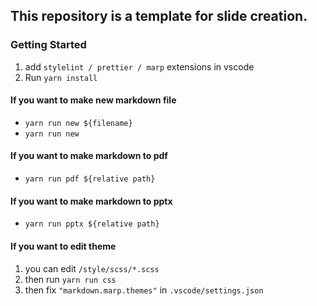 ## This repository is a template for slide creation.

### Getting Started

1. add `stylelint / prettier / marp` extensions in vscode
2. Run `yarn install`

#### If you want to make new markdown file

- `yarn run new ${filename}`
- `yarn run new`

#### If you want to make markdown to pdf

- `yarn run pdf ${relative path}`

#### If you want to make markdown to pptx

- `yarn run pptx ${relative path}`

#### If you want to edit theme

1. you can edit `/style/scss/*.scss`
2. then run `yarn run css`
3. then fix `"markdown.marp.themes"` in `.vscode/settings.json`

